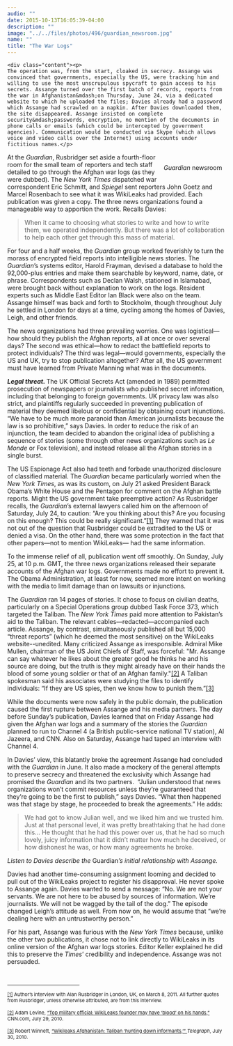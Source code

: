 ```yaml
---
audio: ""
date: 2015-10-13T16:05:39-04:00
description: ""
image: "../../files/photos/496/guardian_newsroom.jpg"
name: ""
title: "The War Logs"
---
```


    <div class="content"><p>
	The operation was, from the start, cloaked in secrecy. Assange was convinced that governments, especially the US, were tracking him and willing to use the most unscrupulous spycraft to gain access to his secrets. Assange turned over the first batch of records, reports from the war in Afghanistan&mdash;on Thursday, June 24, via a dedicated website to which he uploaded the files; Davies already had a password which Assange had scrawled on a napkin. After Davies downloaded them, the site disappeared. Assange insisted on complete security&mdash;passwords, encryption, no mention of the documents in phone calls or emails (which could be intercepted by government agencies). Communication would be conducted via Skype (which allows voice and video calls over the Internet) using accounts under fictitious names.</p>
<div style="float:right;padding:10px">
	<img src="" /><br />
	<p class="caption">
		<i>Guardian</i> newsroom</p>
</div>
<p>
	At the <em>Guardian</em>, Rusbridger set aside a fourth-floor room for the small team of reporters and tech staff detailed to go through the Afghan war logs (as they were dubbed). The <em>New York Times</em> dispatched war correspondent Eric Schmitt, and <em>Spiegel</em> sent reporters John Goetz and Marcel Rosenbach to see what it was WikiLeaks had provided. Each publication was given a copy. The three news organizations found a manageable way to apportion the work. Recalls Davies:</p>
<blockquote>
	<p>
		When it came to choosing what stories to write and how to write them, we operated independently. But there was a lot of collaboration to help each other get through this mass of material.</p>
</blockquote>
<p>
	For four and a half weeks, the <em>Guardian</em> group worked feverishly to turn the morass of encrypted field reports into intelligible news stories. The <em>Guardian</em>&rsquo;s systems editor, Harold Frayman, devised a database to hold the 92,000-plus entries and make them searchable by keyword, name, date, or phrase. Correspondents such as Declan Walsh, stationed in Islamabad, were brought back without explanation to work on the logs. Resident experts such as Middle East Editor Ian Black were also on the team. Assange himself was back and forth to Stockholm, though throughout July he settled in London for days at a time, cycling among the homes of Davies, Leigh, and other friends.</p>
<p>
	The news organizations had three prevailing worries. One was logistical&mdash;how should they publish the Afghan reports, all at once or over several days? The second was ethical&mdash;how to redact the battlefield reports to protect individuals? The third was legal&mdash;would governments, especially the US and UK, try to stop publication altogether? After all, the US government must have learned from Private Manning what was in the documents.</p>
<p>
	<strong><em>Legal threat. </em></strong>The UK Official Secrets Act (amended in 1989) permitted prosecution of newspapers or journalists who published secret information, including that belonging to foreign governments. UK privacy law was also strict, and plaintiffs regularly succeeded in preventing publication of material they deemed libelous or confidential by obtaining court injunctions. &ldquo;We have to be much more paranoid than American journalists because the law is so prohibitive,&rdquo; says Davies. In order to reduce the risk of an injunction, the team decided to abandon the original idea of publishing a sequence of stories (some through other news organizations such as <em>Le Monde</em> or Fox television), and instead release all the Afghan stories in a single burst.</p>
<p>
	The US Espionage Act also had teeth and forbade unauthorized disclosure of classified material. The <em>Guardian</em> became particularly worried when the <em>New York Times</em>, as was its custom, on July 21 asked President Barack Obama&rsquo;s White House and the Pentagon for comment on the Afghan battle reports. Might the US government take preemptive action? As Rusbridger recalls, the <em>Guardian</em>&rsquo;s external lawyers called him on the afternoon of Saturday, July 24, to caution: &ldquo;Are you thinking about this? Are you focusing on this enough? This could be really significant.&rdquo;<a href="case_id_70_id_629_pid_0.html#_ftn1" name="_ftnref1" title="">[1]</a> They warned that it was not out of the question that Rusbridger could be extradited to the US or denied a visa. On the other hand, there was some protection in the fact that other papers&mdash;not to mention WikiLeaks&mdash; had the same information.</p>
<p>
	To the immense relief of all, publication went off smoothly. On Sunday, July 25, at 10 p.m. GMT, the three news organizations released their separate accounts of the Afghan war logs. Governments made no effort to prevent it. The Obama Administration, at least for now, seemed more intent on working with the media to limit damage than on lawsuits or injunctions.</p>
<p>
	The <em>Guardian</em> ran 14 pages of stories. It chose to focus on civilian deaths, particularly on a Special Operations group dubbed Task Force 373, which targeted the Taliban. The <em>New York Times</em> paid more attention to Pakistan&rsquo;s aid to the Taliban. The relevant cables&mdash;redacted&mdash;accompanied each article. Assange, by contrast, simultaneously published all but 15,000 &ldquo;threat reports&rdquo; (which he deemed the most sensitive) on the WikiLeaks website--unedited. Many criticized Assange as irresponsible. Admiral Mike Mullen, chairman of the US Joint Chiefs of Staff, was forceful: &quot;Mr. Assange can say whatever he likes about the greater good he thinks he and his source are doing, but the truth is they might already have on their hands the blood of some young soldier or that of an Afghan family.&quot;<a href="case_id_70_id_629_pid_0.html#_ftn2" name="_ftnref2" title="">[2]</a> A Taliban spokesman said his associates were studying the files to identify individuals: &ldquo;If they are US spies, then we know how to punish them.&rdquo;<a href="case_id_70_id_629_pid_0.html#_ftn3" name="_ftnref3" title="">[3]</a></p>
<p>
	While the documents were now safely in the public domain, the publication caused the first rupture between Assange and his media partners. The day before Sunday&rsquo;s publication, Davies learned that on Friday Assange had given the Afghan war logs and a summary of the stories the <em>Guardian</em> planned to run to Channel 4 (a British public-service national TV station), Al Jazeera, and CNN. Also on Saturday, Assange had taped an interview with Channel 4.</p>
<p>
	In Davies&rsquo; view, this blatantly broke the agreement Assange had concluded with the <em>Guardian</em> in June. It also made a mockery of the general attempts to preserve secrecy and threatened the exclusivity which Assange had promised the <em>Guardian</em> and its two partners. &nbsp;&ldquo;Julian understood that news organizations won&rsquo;t commit resources unless they&rsquo;re guaranteed that they&rsquo;re going to be the first to publish,&rdquo; says Davies. &ldquo;What then happened was that stage by stage, he proceeded to break the agreements.&rdquo; He adds:</p>
<blockquote>
	<p>
		We had got to know Julian well, and we liked him and we trusted him. Just at that personal level, it was pretty breathtaking that he had done this&hellip; He thought that he had this power over us, that he had so much lovely, juicy information that it didn&rsquo;t matter how much he deceived, or how dishonest he was, or how many agreements he broke.</p>
</blockquote>
<p>
	<i>Listen to Davies describe the </i>Guardian<i>&rsquo;s initial relationship with Assange.</i><br />
	<img alt="" border="0" class="audiofile" src="../../files/audios/186/Davies&#32;text&#32;quote.mp3" /></p>
<p>
	Davies had another time-consuming assignment looming and decided to pull out of the WikiLeaks project to register his disapproval. He never spoke to Assange again. Davies wanted to send a message: &ldquo;No. We are not your servants. We are not here to be abused by sources of information. We&rsquo;re journalists. We will not be wagged by the tail of the dog.&rdquo; The episode changed Leigh&rsquo;s attitude as well. From now on, he would assume that &ldquo;we&rsquo;re dealing here with an untrustworthy person.&rdquo;</p>
<p>
	For his part, Assange was furious with the <em>New York Times</em> because, unlike the other two publications, it chose not to link directly to WikiLeaks in its online version of the Afghan war logs stories. Editor Keller explained he did this to preserve the <em>Times</em>&rsquo; credibility and independence. Assange was not persuaded.</p>
<div>
	<br clear="all" />
	<hr align="left" size="1" width="33%" />
	<div id="ftn1">
		<p>
			<span style="font-size: 11px;"><a href="case_id_70_id_629_pid_0.html#_ftnref1" name="_ftn1" title="">[1]</a> Author&rsquo;s interview with Alan Rusbridger in London, UK, on March 8, 2011. All further quotes from Rusbridger, unless otherwise attributed, are from this interview.</span></p>
	</div>
	<div id="ftn2">
		<p>
			<span style="font-size: 11px;"><a href="case_id_70_id_629_pid_0.html#_ftnref2" name="_ftn2" title="">[2]</a> Adam Levine, <a class="extlink" href="http://articles.cnn.com/2010-07-29/us/wikileaks.mullen.gates_1_julian-assange-leak-defense-robert-gates?_s=PM:US" target="_blank">&ldquo;Top military official: WikiLeaks founder may have &lsquo;blood&rsquo; on his hands,&rdquo;</a> CNN.com, July 29, 2010.&nbsp;&nbsp;</span></p>
	</div>
	<div id="ftn3">
		<p>
			<span style="font-size: 11px;"><a href="case_id_70_id_629_pid_0.html#_ftnref3" name="_ftn3" title="">[3]</a> Robert Winnett, <a class="extlink" href="http://www.telegraph.co.uk/news/worldnews/asia/afghanistan/7917955/Wikileaks-Afghanistan-Taliban-hunting-down-informants.html" target="_blank">&ldquo;Wikileaks Afghanistan: Taliban &lsquo;hunting down informants,&rsquo;&rdquo; </a><em>Telegraph</em>, July 30, 2010.</span></p>
	</div>
</div>
</div>

